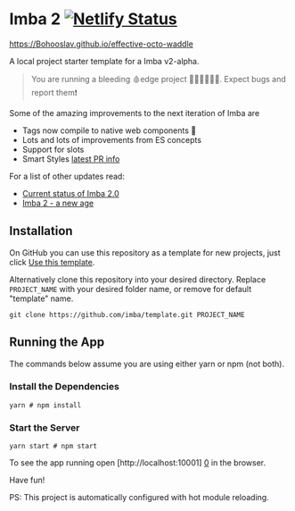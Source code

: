 # Imba 2  [![Netlify Status](https://api.netlify.com/api/v1/badges/57f0ad52-688e-4269-8cb1-77c32b61ee00/deploy-status)](https://app.netlify.com/sites/imba2-hello-world/deploys)

https://Bohooslav.github.io/effective-octo-waddle

A local project starter template for a Imba v2-alpha.

> You are running a bleeding 🩸edge project 👨🏾‍🚀👩🏼‍🚀. Expect bugs and report them❗

Some of the amazing improvements to the next iteration of Imba are
- Tags now compile to native web components 🤯
- Lots and lots of improvements from ES concepts
- Support for slots
- Smart Styles [latest PR info](https://github.com/imba/imba/pull/362)

For a list of other updates read: 
- [Current status of Imba 2.0](https://github.com/imba/imba/issues/263)
- [Imba 2 - a new age](https://github.com/imba/imba/pull/258)

## Installation

On GitHub you can use this repository as a template for new projects, just click [Use this template][0].

Alternatively clone this repository into your desired directory. Replace `PROJECT_NAME` with your desired folder name, or remove for default "template" name.

```
git clone https://github.com/imba/template.git PROJECT_NAME
```

## Running the App

The commands below assume you are using either yarn or npm (not both).

### Install the Dependencies

```
yarn # npm install
```

### Start the Server

```
yarn start # npm start
```

To see the app running open [http://localhost:10001] [0] in the browser.

Have fun!

PS: This project is automatically configured with hot module reloading.


[0]: http://localhost:10001

[1]: https://github.com/imba/template/generate

